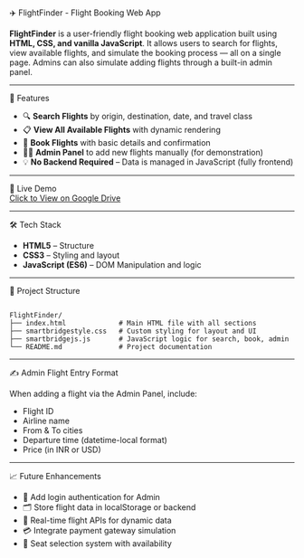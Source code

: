 ✈️ FlightFinder - Flight Booking Web App

**FlightFinder** is a user-friendly flight booking web application built using **HTML, CSS, and vanilla JavaScript**. It allows users to search for flights, view available flights, and simulate the booking process — all on a single page. Admins can also simulate adding flights through a built-in admin panel.

---

📌 Features

- 🔍 **Search Flights** by origin, destination, date, and travel class  
- 📋 **View All Available Flights** with dynamic rendering  
- 🎫 **Book Flights** with basic details and confirmation  
- 🧑‍💼 **Admin Panel** to add new flights manually (for demonstration)  
- 💡 **No Backend Required** – Data is managed in JavaScript (fully frontend)

---

🚀 Live Demo  
[Click to View on Google Drive](https://drive.google.com/file/d/1TtKddpHB6Z00db1iT-ZkLSoCzYgRUCfN/view?usp=drive_link)

---

🛠️ Tech Stack

- **HTML5** – Structure  
- **CSS3** – Styling and layout  
- **JavaScript (ES6)** – DOM Manipulation and logic

---

📂 Project Structure

```

FlightFinder/
├── index.html             # Main HTML file with all sections
├── smartbridgestyle.css   # Custom styling for layout and UI
├── smartbridgejs.js       # JavaScript logic for search, book, admin
└── README.md              # Project documentation

```

---

✍️ Admin Flight Entry Format

When adding a flight via the Admin Panel, include:

* Flight ID  
* Airline name  
* From & To cities  
* Departure time (datetime-local format)  
* Price (in INR or USD)  

---

📈 Future Enhancements

* 🔐 Add login authentication for Admin  
* 🗂 Store flight data in localStorage or backend  
* 🛫 Real-time flight APIs for dynamic data  
* 💳 Integrate payment gateway simulation  
* 🎫 Seat selection system with availability  
